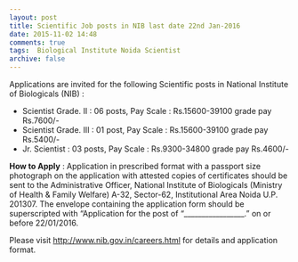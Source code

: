 ```yaml
---
layout: post
title: Scientific Job posts in NIB last date 22nd Jan-2016   
date: 2015-11-02 14:48
comments: true
tags:  Biological Institute Noida Scientist 
archive: false
---
```

Applications are invited for the following Scientific posts in National Institute of Biologicals (NIB) :


- Scientist Grade. II : 06 posts, Pay Scale : Rs.15600-39100 grade pay Rs.7600/-
- Scientist Grade. III : 01 post, Pay Scale : Rs.15600-39100 grade pay Rs.5400/-
- Jr. Scientist : 03 posts, Pay Scale : Rs.9300-34800 grade pay Rs.4600/-

**How to Apply** : Application in prescribed format with a passport size photograph on the application with attested copies of certificates should be sent to the Administrative Officer, National Institute of Biologicals (Ministry of Health & Family Welfare) A-32, Sector-62, Institutional Area Noida U.P. 201307. The envelope containing the application form should be superscripted with “Application for the post of “_________________.” on or before 22/01/2016.

Please visit <http://www.nib.gov.in/careers.html> for details and application format.



